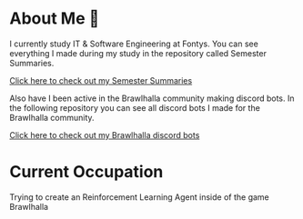 # About Me 🙂
I currently study IT & Software Engineering at Fontys. You can see everything I made during my study in the repository called Semester Summaries.

[Click here to check out my Semester Summaries](https://github.com/School-Semester-Summaries)

Also have I been active in the Brawlhalla community making discord bots. In the following repository you can see all discord bots I made for the Brawlhalla community.

[Click here to check out my Brawlhalla discord bots](https://github.com/Skyward-Brawlhalla)

# Current Occupation
Trying to create an Reinforcement Learning Agent inside of the game Brawlhalla

